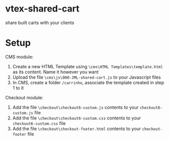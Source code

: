 # vtex-shared-cart
share built carts with your clients

# Setup

CMS module:
1) Create a new HTML Template using ```\cms\HTML Templates\template.html``` as its content. Name it however you want
2) Upload the file ```\cms\js\000-JML-shared-cart.js``` to your Javascript files
2) In CMS, create a folder ```/carrinho```, associate the template created in step 1 to it

Checkout module:
1) Add the file ```\checkout\checkout6-custom.js``` contents to your ```checkout6-custom.js``` file
2) Add the file ```\checkout\checkout6-custom.css``` contents to your ```checkout6-custom.css``` file
3) Add the file ```\checkout\checkout-footer.html``` contents to your ```checkout-footer``` file
